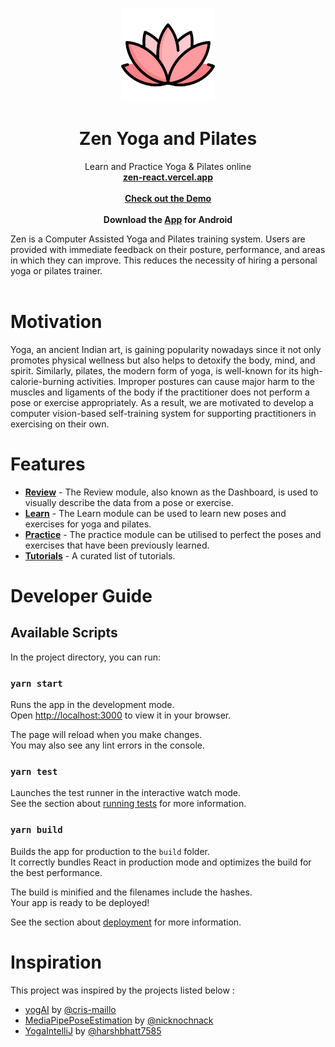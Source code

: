 <p align="center">
  <a href="#">
    
  </a>
  <p align="center">
   <img width="150" height="150" src="https://raw.githubusercontent.com/Maverick-2000/Zen-React/master/public/logo512.png" alt="Logo">
  </p>
  <h1 align="center"><b>Zen Yoga and Pilates</b></h1>
  <p align="center">
  Learn and Practice Yoga & Pilates online
    <br />
    <a href="https://zen-react.vercel.app/"><strong>zen-react.vercel.app</strong></a>
    <br />
    <br />
    <a href="https://youtu.be/HMg_S0wZCpE"><strong>Check out the Demo</strong></a>
    <br />
    <br />
    <b>Download the <a href="https://github.com/Maverick-2000/Zen-React/releases">App</a> for Android</b>
   
    
    
  </p>
</p>
Zen is a Computer Assisted Yoga and Pilates training system. Users are provided with immediate feedback on their posture, performance, and areas in which they can improve. This reduces the necessity of hiring a personal yoga or pilates trainer.
<br/>
<br/>

# Motivation

Yoga, an ancient Indian art, is gaining popularity nowadays since it not only promotes physical wellness but also helps to detoxify the body, mind, and spirit. Similarly, pilates, the modern form of yoga, is well-known for its high-calorie-burning activities. Improper postures can cause major harm to the muscles and ligaments of the body if the practitioner does not perform a pose or exercise appropriately. As a result, we are motivated to develop a computer vision-based self-training system for supporting practitioners in exercising on their own.

# Features



- **[Review](#features)** - The Review module, also known as the Dashboard, is used to visually describe the data from a pose or exercise.
- **[Learn](#features)** - The Learn module can be used to learn new poses and exercises for yoga and pilates.
- **[Practice](#features)** - The practice module can be utilised to perfect the poses and exercises that have been previously learned.
- **[Tutorials](#features)** - A curated list of tutorials.


# Developer Guide

## Available Scripts

In the project directory, you can run:

### `yarn start`

Runs the app in the development mode.\
Open [http://localhost:3000](http://localhost:3000) to view it in your browser.

The page will reload when you make changes.\
You may also see any lint errors in the console.

### `yarn test`

Launches the test runner in the interactive watch mode.\
See the section about [running tests](https://facebook.github.io/create-react-app/docs/running-tests) for more information.

### `yarn build`

Builds the app for production to the `build` folder.\
It correctly bundles React in production mode and optimizes the build for the best performance.

The build is minified and the filenames include the hashes.\
Your app is ready to be deployed!

See the section about [deployment](https://facebook.github.io/create-react-app/docs/deployment) for more information.


# Inspiration

This project was inspired by the projects listed below :

- [yogAI](https://github.com/cris-maillo/yogAI) by [@cris-maillo](https://github.com/cris-maillo)
- [MediaPipePoseEstimation](https://github.com/nicknochnack/MediaPipePoseEstimation) by [@nicknochnack](https://github.com/nicknochnack)
- [YogaIntelliJ](https://github.com/harshbhatt7585/YogaIntelliJ) by [@harshbhatt7585](https://github.com/harshbhatt7585)



